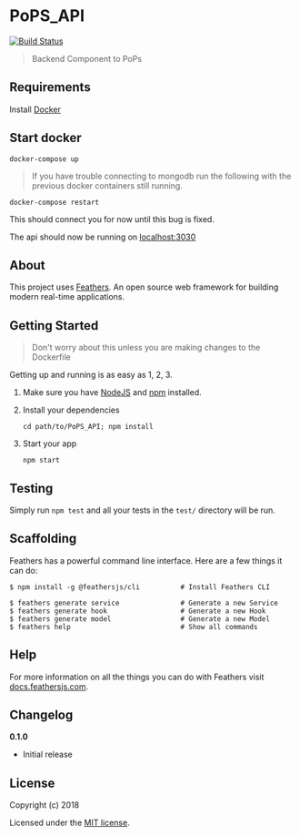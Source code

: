 # PoPS_API
[![Build Status](https://travis-ci.org/ncsu-landscape-dynamics/PoPS_API.svg?branch=master)](https://travis-ci.org/ncsu-landscape-dynamics/PoPS_API)
> Backend Component to PoPs



## Requirements

Install [Docker](https://www.docker.com/get-started)

## Start docker

```
docker-compose up
```

> If you have trouble connecting to mongodb run the following with the previous docker containers still running.
```
docker-compose restart
```
This should connect you for now until this bug is fixed.

The api should now be running on [localhost:3030](http://localhost:3030)

## About

This project uses [Feathers](http://feathersjs.com). An open source web framework for building modern real-time applications.

## Getting Started

> Don't worry about this unless you are making changes to the Dockerfile

Getting up and running is as easy as 1, 2, 3.

1. Make sure you have [NodeJS](https://nodejs.org/) and [npm](https://www.npmjs.com/) installed.
2. Install your dependencies

    ```
    cd path/to/PoPS_API; npm install
    ```

3. Start your app

    ```
    npm start
    ```

## Testing

Simply run `npm test` and all your tests in the `test/` directory will be run.

## Scaffolding

Feathers has a powerful command line interface. Here are a few things it can do:

```
$ npm install -g @feathersjs/cli          # Install Feathers CLI

$ feathers generate service               # Generate a new Service
$ feathers generate hook                  # Generate a new Hook
$ feathers generate model                 # Generate a new Model
$ feathers help                           # Show all commands
```

## Help

For more information on all the things you can do with Feathers visit [docs.feathersjs.com](http://docs.feathersjs.com).

## Changelog

__0.1.0__

- Initial release

## License

Copyright (c) 2018

Licensed under the [MIT license](LICENSE).
